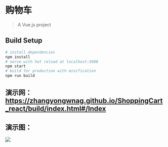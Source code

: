 # 购物车

> A Vue.js project
>
## Build Setup

``` bash
# install dependencies
npm install
# serve with hot reload at localhost:3000
npm start
# build for production with minification
npm run build
```



## 演示网：https://zhangyongwnag.github.io/ShoppingCart_react/build/index.html#/Index
## 演示图：
![](https://img-blog.csdnimg.cn/20190923174058901.gif)
